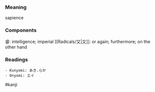 ### Meaning

sapience

### Components

睿: intelligence; imperial [[Radicals/又|又]]: or again; furthermore; on the other hand

### Readings

```
- Kunyomi: あき.らか
- Onyomi: エイ
```

#kanji